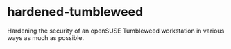# hardened-tumbleweed
Hardening the security of an openSUSE Tumbleweed workstation in various ways as much as possible.
